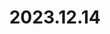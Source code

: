 ---
layout: post
title: 2023.12.14
image: 
  path: /assets/img/2023.sapporo.jpeg
description: >
   Shirahama Falls, Biei, Japan, with Dong-Geon Lee, Ji-Ho Ko, and Seung-Jae Hong
sitemap: false
---